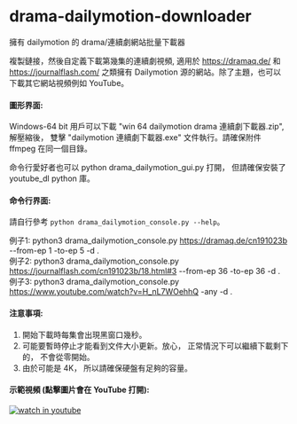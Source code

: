 # drama-dailymotion-downloader
擁有 dailymotion 的 drama/連續劇網站批量下載器  

複製鏈接，然後自定義下載第幾集的連續劇視頻, 適用於 https://dramaq.de/ 和 https://journalflash.com/ 之類擁有 Dailymotion 源的網站。除了主題，也可以下載其它網站視頻例如 YouTube。

#### 圖形界面:
Windows-64 bit 用戶可以下載 "win 64 dailymotion drama 連續劇下載器.zip", 解壓縮後， 雙擊 "dailymotion 連續劇下載器.exe" 文件執行。請確保附件 ffmpeg 在同一個目錄。 

命令行愛好者也可以 python drama_dailymotion_gui.py 打開， 但請確保安裝了 youtube_dl python 庫。

#### 命令行界面:
請自行參考 `python drama_dailymotion_console.py --help`。

例子1: python3 drama_dailymotion_console.py https://dramaq.de/cn191023b --from-ep 1 -to-ep 5 -d .   
例子2: python3 drama_dailymotion_console.py https://journalflash.com/cn191023b/18.html#3 --from-ep 36 -to-ep 36 -d .  
例子3: python3 drama_dailymotion_console.py https://www.youtube.com/watch?v=H_nL7WOehhQ -any -d .  

#### 注意事項:

1. 開始下載時每集會出現黑窗口幾秒。
2. 可能要暫時停止才能看到文件大小更新。放心， 正常情況下可以繼續下載剩下的， 不會從零開始。
3. 由於可能是 4K， 所以請確保硬盤有足夠的容量。

#### 示範視頻 (點擊圖片會在 YouTube 打開):

[![watch in youtube](https://i.ytimg.com/vi/uRGLsl4pPUk/hqdefault.jpg)](https://www.youtube.com/watch?v=uRGLsl4pPUk "Dailymotion Drama 連續劇下載器")
